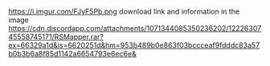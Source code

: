 https://i.imgur.com/FJyF5Pb.png
 download link and information  in the image
https://cdn.discordapp.com/attachments/1071344085350236202/1222630745558745171/RSMapper.rar?ex=66329a1d&is=6620251d&hm=953b489b0e863f03bccceaf9fdddc83a57b0b3b6a8f85d1142a6654793e6ec6e&

